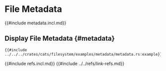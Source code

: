 # File Metadata

{{#include metadata.incl.md}}

## Display File Metadata {#metadata}

```rust,editable
{{#include ../../../crates/cats/filesystem/examples/metadata/metadata.rs:example}}
```

{{#include refs.incl.md}}
{{#include ../../refs/link-refs.md}}

<div class="hidden">
</div>
